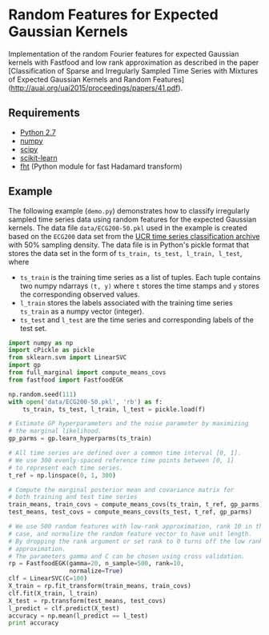 # Random Features for Expected Gaussian Kernels

Implementation of the random Fourier features for expected Gaussian kernels
with Fastfood and low rank approximation as described in the paper
[Classification of Sparse and Irregularly Sampled Time Series with
Mixtures of Expected Gaussian Kernels and Random Features]
(http://auai.org/uai2015/proceedings/papers/41.pdf).

## Requirements

* [Python 2.7](https://www.python.org/downloads/)
* [numpy](http://www.numpy.org/)
* [scipy](https://www.scipy.org/)
* [scikit-learn](http://scikit-learn.org/)
* [fht](https://pypi.python.org/pypi/fht)
  (Python module for fast Hadamard transform)

## Example

The following example (`demo.py`) demonstrates how to classify
irregularly sampled time series data using random features for
the expected Gaussian kernels.
The data file `data/ECG200-50.pkl` used in the example is
created based on the `ECG200` data set from the [UCR time series
classification archive](http://www.cs.ucr.edu/~eamonn/time_series_data/)
with 50% sampling density.
The data file is in Python's pickle format that stores the data set
in the form of `ts_train, ts_test, l_train, l_test`, where

* `ts_train` is the training time series as a list of tuples.
  Each tuple contains two numpy ndarrays `(t, y)`
  where `t` stores the time stamps and `y` stores the corresponding
  observed values.
* `l_train` stores the labels associated with the training time series
  `ts_train` as a numpy vector (integer).
* `ts_test` and `l_test` are the time series and corresponding labels
  of the test set.

```python
import numpy as np
import cPickle as pickle
from sklearn.svm import LinearSVC
import gp
from full_marginal import compute_means_covs
from fastfood import FastfoodEGK

np.random.seed(111)
with open('data/ECG200-50.pkl', 'rb') as f:
    ts_train, ts_test, l_train, l_test = pickle.load(f)

# Estimate GP hyperparameters and the noise parameter by maximizing
# the marginal likelihood.
gp_parms = gp.learn_hyperparms(ts_train)

# All time series are defined over a common time interval [0, 1].
# We use 300 evenly-spaced reference time points between [0, 1]
# to represent each time series.
t_ref = np.linspace(0, 1, 300)

# Compute the marginal posterior mean and covariance matrix for
# both training and test time series
train_means, train_covs = compute_means_covs(ts_train, t_ref, gp_parms)
test_means, test_covs = compute_means_covs(ts_test, t_ref, gp_parms)

# We use 500 random features with low-rank approximation, rank 10 in this
# case, and normalize the random feature vector to have unit length.
# By dropping the rank argument or set rank to 0 turns off the low rank
# approximation.
# The parameters gamma and C can be chosen using cross validation.
rp = FastfoodEGK(gamma=20, n_sample=500, rank=10,
                 normalize=True)
clf = LinearSVC(C=100)
X_train = rp.fit_transform(train_means, train_covs)
clf.fit(X_train, l_train)
X_test = rp.transform(test_means, test_covs)
l_predict = clf.predict(X_test)
accuracy = np.mean(l_predict == l_test)
print accuracy
```
